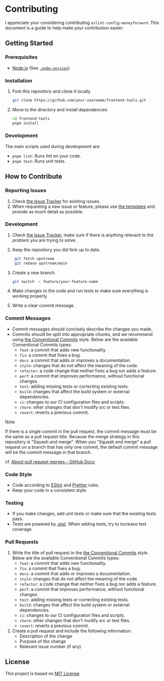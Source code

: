 # Contributing

I appreciate your considering contributing `eslint-config-moneyforward`. This document is a guide to help make your contribution easier.

## Getting Started

### Prerequisites

- [Node.js](https://nodejs.org) (See [`.node-version`](/.node-version))

### Installation

1. Fork this repository and clone it locally

   ```bash
   git clone https://github.com/your-username/frontend-tools.git
   ```

2. Move to the directory and install dependencies

   ```bash
   cd frontend-tools
   pnpm install
   ```

### Development

The main scripts used during development are:

- `pnpm lint`: Runs lint on your code.
- `pnpm test`: Runs unit tests.

## How to Contribute

### Reporting Issues

1. Check [the Issue Tracker](https://github.com/moneyforward/eslint-config-moneyforward/issues) for existing issues.
2. When requesting a new issue or feature, please use [the templates](https://github.com/moneyforward/eslint-config-moneyforward/issues/new/choose) and provide as much detail as possible.

### Development

1. Check [the Issue Tracker](https://github.com/moneyforward/eslint-config-moneyforward/issues), make sure if there is anything relevant to the problem you are trying to solve.
2. Keep the repository you did fork up to date.

   ```bash
    git fetch upstream
    git rebase upstream/main
   ```

3. Create a new branch.

   ```bash
   git switch -c feature/your-feature-name
   ```

4. Make changes to the code and run tests to make sure everything is working properly.
5. Write a clear commit message.

### Commit Messages

- Commit messages should concisely describe the changes you made.
- Commits should be split into appropriate chunks, and we recommend using [the Conventional Commits](https://www.conventionalcommits.org/) style. Below are the available Conventional Commits types:
  - `feat`: a commit that adds new functionality.
  - `fix`: a commit that fixes a bug.
  - `docs`: a commit that adds or improves a documentation.
  - `style`: changes that do not affect the meaning of the code.
  - `refactor`: a code change that neither fixes a bug nor adds a feature.
  - `perf`: a commit that improves performance, without functional changes.
  - `test`: adding missing tests or correcting existing tests.
  - `build`: changes that affect the build system or external dependencies.
  - `ci`: changes to our CI configuration files and scripts.
  - `chore`: other changes that don't modify src or test files.
  - `revert`: reverts a previous commit.

> [!NOTE]
> If there is a single commit in the pull request, the commit message must be the same as a pull request title. Because the merge strategy in this repository is "Squash and merge". When you "Squash and merge" a pull request on a branch that has only one commit, the default commit message will be the commit message in that branch.
>
> cf. [About pull request merges - GitHub Docs](https://docs.github.com/en/pull-requests/collaborating-with-pull-requests/incorporating-changes-from-a-pull-request/about-pull-request-merges#merge-message-for-a-squash-merge)

### Code Style

- Code according to [ESlint](/.eslintrc.js) and [Prettier](/.prettierrc.js) rules.
- Keep your code in a consistent style.

### Testing

- If you make changes, add unit tests or make sure that the existing tests pass.
- Tests are powered by [Jest](https://jestjs.io/). When adding tests, try to increase test coverage.

### Pull Requests

1. Write the title of pull request in the [the Conventional Commits](https://www.conventionalcommits.org/) style. Below are the available Conventional Commits types:
   - `feat`: a commit that adds new functionality.
   - `fix`: a commit that fixes a bug.
   - `docs`: a commit that adds or improves a documentation.
   - `style`: changes that do not affect the meaning of the code.
   - `refactor`: a code change that neither fixes a bug nor adds a feature.
   - `perf`: a commit that improves performance, without functional changes.
   - `test`: adding missing tests or correcting existing tests.
   - `build`: changes that affect the build system or external dependencies.
   - `ci`: changes to our CI configuration files and scripts.
   - `chore`: other changes that don't modify src or test files.
   - `revert`: reverts a previous commit.
2. Create a pull request and include the following information:
   - Description of the change
   - Purpose of the change
   - Relevant issue number (if any)

## License

This project is based on [MIT License](/LICENSE).
